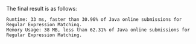 The final result is as follows:

```
Runtime: 33 ms, faster than 30.96% of Java online submissions for Regular Expression Matching.
Memory Usage: 38 MB, less than 62.31% of Java online submissions for Regular Expression Matching.
```
